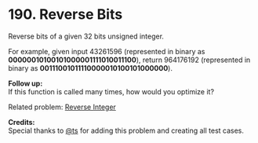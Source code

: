 # 190. Reverse Bits

Reverse bits of a given 32 bits unsigned integer.

For example, given input 43261596 (represented in binary as **00000010100101000001111010011100**), return 964176192 (represented in binary as **00111001011110000010100101000000**).

**Follow up:**  
If this function is called many times, how would you optimize it?

Related problem: [Reverse Integer](https://leetcode.com/problems/reverse-integer/)

**Credits:**    
Special thanks to [@ts](https://oj.leetcode.com/discuss/user/ts) for adding this problem and creating all test cases.